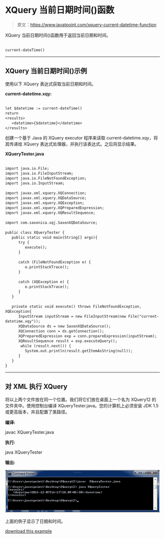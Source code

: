 # XQuery 当前日期时间()函数

> 原文：<https://www.javatpoint.com/xquery-current-datetime-function>

XQuery 当前日期时间()函数用于返回当前日期和时间。

```

current-dateTime()

```

* * *

## XQuery 当前日期时间()示例

使用以下 XQuery 表达式获取当前日期和时间。

**current-datetime.xqy:**

```

let $datetime := current-dateTime()
return
<results>
   <datetime>{$datetime}</datetime>
</results>

```

创建一个基于 Java 的 XQuery executor 程序来读取 current-datetime.xqy，将其传递给 XQuery 表达式处理器，并执行该表达式。之后将显示结果。

**XQueryTester.java**

```

import java.io.File;
import java.io.FileInputStream;
import java.io.FileNotFoundException;
import java.io.InputStream;

import javax.xml.xquery.XQConnection;
import javax.xml.xquery.XQDataSource;
import javax.xml.xquery.XQException;
import javax.xml.xquery.XQPreparedExpression;
import javax.xml.xquery.XQResultSequence;

import com.saxonica.xqj.SaxonXQDataSource;

public class XQueryTester {
   public static void main(String[] args){
      try {
         execute();
      }

      catch (FileNotFoundException e) {
         e.printStackTrace();
      }

      catch (XQException e) {
         e.printStackTrace();
      }
   }

   private static void execute() throws FileNotFoundException, XQException{
      InputStream inputStream = new FileInputStream(new File("current-datetime.xqy"));
      XQDataSource ds = new SaxonXQDataSource();
      XQConnection conn = ds.getConnection();
      XQPreparedExpression exp = conn.prepareExpression(inputStream);
      XQResultSequence result = exp.executeQuery();
       while (result.next()) {
         System.out.println(result.getItemAsString(null));
      }
   }	
}

```

* * *

## 对 XML 执行 XQuery

将以上两个文件放在同一个位置。我们将它们放在桌面上一个名为 XQuery12 的文件夹中。使用控制台编译 XQueryTester.java。您的计算机上必须安装 JDK 1.5 或更高版本，并且配置了类路径。

**编译:**

javac XQueryTester.java

**执行:**

java XQueryTester

**输出:**

![XQUERY Current date time function 1](img/543e6094e840fdf642d41842b383a577.png)

上面的例子显示了日期和时间。

[download this example](https://static.javatpoint.com/xquery/src/XQuery12.zip)